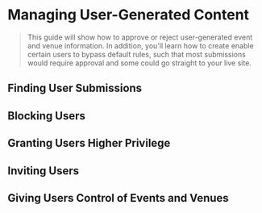# Managing User-Generated Content

> This guide will show how to approve or reject user-generated event and venue information.  In addition, you'll learn how to create enable certain users to bypass default rules, such that most submissions would require approval and some could go straight to your live site.

## Finding User Submissions

## Blocking Users

## Granting Users Higher Privilege

## Inviting Users

## Giving Users Control of Events and Venues